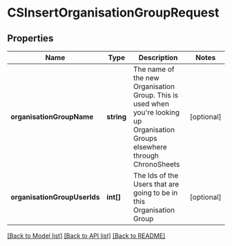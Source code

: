 # CSInsertOrganisationGroupRequest

## Properties
Name | Type | Description | Notes
------------ | ------------- | ------------- | -------------
**organisationGroupName** | **string** | The name of the new Organisation Group.  This is used when you&#39;re looking up Organisation Groups elsewhere through ChronoSheets | [optional] 
**organisationGroupUserIds** | **int[]** | The Ids of the Users that are going to be in this Organisation Group | [optional] 

[[Back to Model list]](../README.md#documentation-for-models) [[Back to API list]](../README.md#documentation-for-api-endpoints) [[Back to README]](../README.md)


